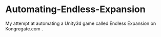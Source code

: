 # Automating-Endless-Expansion
My attempt at automating a Unity3d game called Endless Expansion on Kongregate.com .
